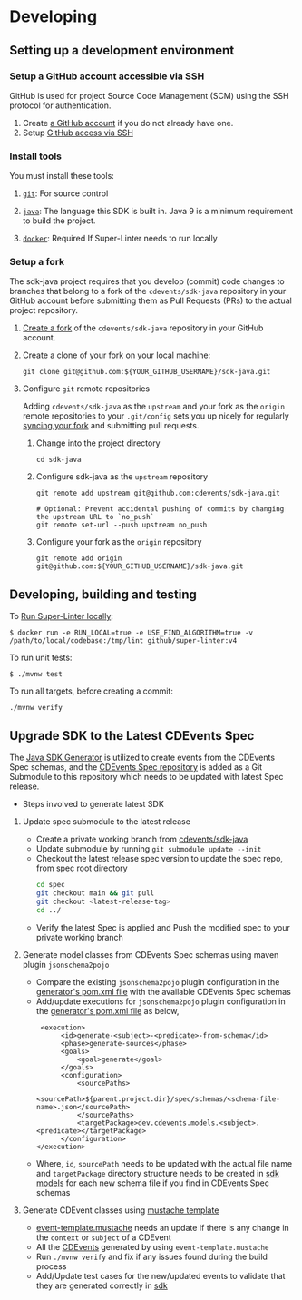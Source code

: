 # Developing

## Setting up a development environment

### Setup a GitHub account accessible via SSH

GitHub is used for project Source Code Management (SCM) using the SSH protocol for authentication.

1. Create [a GitHub account](https://github.com/join) if you do not already have one.
1. Setup
[GitHub access via SSH](https://help.github.com/articles/connecting-to-github-with-ssh/)

### Install tools

You must install these tools:

1. [`git`](https://help.github.com/articles/set-up-git/): For source control

1. [`java`](https://www.oracle.com/java/technologies/downloads/): The language this SDK is built in. Java 9 is a minimum requirement to build the project.

1. [`docker`](https://www.docker.com/): Required If Super-Linter needs to run locally



### Setup a fork

The sdk-java project requires that you develop (commit) code changes to branches that belong to a fork of the `cdevents/sdk-java` repository in your GitHub account before submitting them as Pull Requests (PRs) to the actual project repository.

1. [Create a fork](https://help.github.com/articles/fork-a-repo/) of the `cdevents/sdk-java` repository in your GitHub account.

1. Create a clone of your fork on your local machine:

    ```shell
    git clone git@github.com:${YOUR_GITHUB_USERNAME}/sdk-java.git
    ```

1. Configure `git` remote repositories

    Adding `cdevents/sdk-java` as the `upstream` and your fork as the `origin` remote repositories to your `.git/config` sets you up nicely for regularly [syncing your fork](https://help.github.com/articles/syncing-a-fork/) and submitting pull requests.

    1. Change into the project directory

        ```shell
        cd sdk-java
        ```

    1. Configure sdk-java as the `upstream` repository

        ```shell
        git remote add upstream git@github.com:cdevents/sdk-java.git

        # Optional: Prevent accidental pushing of commits by changing the upstream URL to `no_push`
        git remote set-url --push upstream no_push
        ```

    1. Configure your fork as the `origin` repository

        ```shell
        git remote add origin git@github.com:${YOUR_GITHUB_USERNAME}/sdk-java.git
        ```

## Developing, building and testing


To [Run Super-Linter locally](https://github.com/github/super-linter/blob/main/docs/run-linter-locally.md):

```shell
$ docker run -e RUN_LOCAL=true -e USE_FIND_ALGORITHM=true -v /path/to/local/codebase:/tmp/lint github/super-linter:v4
```

To run unit tests:
```shell
$ ./mvnw test
```

To run all targets, before creating a commit:

```shell
./mvnw verify
```

## Upgrade SDK to the Latest CDEvents Spec 
The [Java SDK Generator](./generator) is utilized to create events from the CDEvents Spec schemas, 
and the [CDEvents Spec repository](https://github.com/cdevents/spec/) is added as a Git Submodule to this repository which needs to be updated with latest Spec release.
- Steps involved to generate latest SDK
1. Update spec submodule to the latest release
    - Create a private working branch from [cdevents/sdk-java](https://github.com/cdevents/sdk-java)
    - Update submodule by running `git submodule update --init`
    - Checkout the latest release spec version to update the spec repo, from spec root directory
      ````bash
      cd spec
      git checkout main && git pull
      git checkout <latest-release-tag>
      cd ../
      ````
    - Verify the latest Spec is applied and Push the modified spec to your private working branch
2. Generate model classes from CDEvents Spec schemas using maven plugin `jsonschema2pojo`
    - Compare the existing `jsonschema2pojo` plugin configuration in the [generator's pom.xml file](./generator/pom.xml) with the available CDEvents Spec schemas
    - Add/update executions for `jsonschema2pojo` plugin configuration in the [generator's pom.xml file](./generator/pom.xml) as below,
      ````pom
       <execution>
            <id>generate-<subject>-<predicate>-from-schema</id>
            <phase>generate-sources</phase>
            <goals>
                <goal>generate</goal>
            </goals>
            <configuration>
                <sourcePaths>
                    <sourcePath>${parent.project.dir}/spec/schemas/<schema-file-name>.json</sourcePath>
                </sourcePaths>
                <targetPackage>dev.cdevents.models.<subject>.<predicate></targetPackage>
            </configuration>
      </execution>
      ````
    - Where, `id`, `sourcePath` needs to be updated with the actual file name and `targetPackage` directory structure needs to be created in [sdk models](./sdk/src/main/java/dev/cdevents/models) for each new schema file if you find in CDEvents Spec schemas

3. Generate CDEvent classes using [mustache template](./generator/src/main/resources/template/event-template.mustache)
    - [event-template.mustache](./generator/src/main/resources/template/event-template.mustache) needs an update If there is any change in the `context` or `subject` of a CDEvent
    - All the [CDEvents](./sdk/src/main/java/dev/cdevents/events) generated by using `event-template.mustache`
    - Run `./mvnw verify` and fix if any issues found during the build process
    - Add/Update test cases for the new/updated events to validate that they are generated correctly in [sdk](./sdk) 
  
